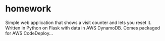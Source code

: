 # homework
Simple web application that shows a visit counter and lets you reset it. Written in Python on Flask with data in AWS DynamoDB. Comes packaged for AWS CodeDeploy...

